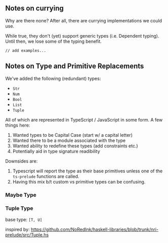 ## Notes on currying
Why are there none? After all, there are currying implementations we could use.  

While true, they don't (yet) support generic types (i.e. Dependent typing).
Until then, we lose some of the typing benefit.  

`// add examples...`

## Notes on Type and Primitive Replacements

We've added the following (redundant) types:
* `Str`
* `Num`
* `Bool`
* `List`
* `Tuple`

All of which are represented in TypeScript / JavaScript in some form.
A few things here:  

1. Wanted types to be Capital Case (start w/ a capital letter)
2. Wanted there to be a module associated with the type
3. Wanted ability to redefine these types (add constraints etc.)
4. Potentially aid in type signature readibility

Downsides are:  

1. Typescript will report the type as their base primitives
   unless one of the `ts-prelude` functions are called.
2. Having this mix b/t custom vs primitive types can be confusing.

### Maybe Type

### Tuple Type

base type: `[T, U]`

inspired by: 
https://github.com/NoRedInk/haskell-libraries/blob/trunk/nri-prelude/src/Tuple.hs
